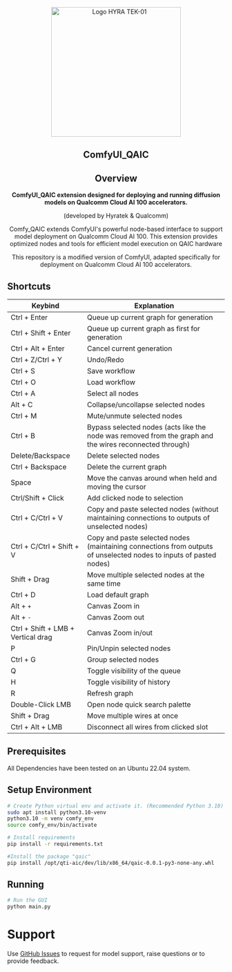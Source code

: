 <div align="center">

<img src="https://github.com/user-attachments/assets/1a1d2f65-b00c-4c96-92bb-a565b4c2937f" alt="Logo HYRA TEK-01" width="300" />

## ComfyUI_QAIC



## Overview


**ComfyUI_QAIC extension designed for deploying and running diffusion models on Qualcomm Cloud AI 100 accelerators.**

(developed by Hyratek & Qualcomm)

Comfy_QAIC extends ComfyUI's powerful node-based interface to support model deployment on Qualcomm Cloud AI 100. This extension provides optimized nodes and tools for efficient model execution on QAIC hardware

This repository is a modified version of ComfyUI, adapted specifically for deployment on Qualcomm Cloud AI 100 accelerators.
</div>




## Shortcuts

| Keybind                            | Explanation                                                                                                        |
|------------------------------------|--------------------------------------------------------------------------------------------------------------------|
| Ctrl + Enter                       | Queue up current graph for generation                                                                              |
| Ctrl + Shift + Enter               | Queue up current graph as first for generation                                                                     |
| Ctrl + Alt + Enter                 | Cancel current generation                                                                                          |
| Ctrl + Z/Ctrl + Y                  | Undo/Redo                                                                                                          |
| Ctrl + S                           | Save workflow                                                                                                      |
| Ctrl + O                           | Load workflow                                                                                                      |
| Ctrl + A                           | Select all nodes                                                                                                   |
| Alt + C                            | Collapse/uncollapse selected nodes                                                                                 |
| Ctrl + M                           | Mute/unmute selected nodes                                                                                         |
| Ctrl + B                           | Bypass selected nodes (acts like the node was removed from the graph and the wires reconnected through)            |
| Delete/Backspace                   | Delete selected nodes                                                                                              |
| Ctrl + Backspace                   | Delete the current graph                                                                                           |
| Space                              | Move the canvas around when held and moving the cursor                                                             |
| Ctrl/Shift + Click                 | Add clicked node to selection                                                                                      |
| Ctrl + C/Ctrl + V                  | Copy and paste selected nodes (without maintaining connections to outputs of unselected nodes)                     |
| Ctrl + C/Ctrl + Shift + V          | Copy and paste selected nodes (maintaining connections from outputs of unselected nodes to inputs of pasted nodes) |
| Shift + Drag                       | Move multiple selected nodes at the same time                                                                      |
| Ctrl + D                           | Load default graph                                                                                                 |
| Alt + `+`                          | Canvas Zoom in                                                                                                     |
| Alt + `-`                          | Canvas Zoom out                                                                                                    |
| Ctrl + Shift + LMB + Vertical drag | Canvas Zoom in/out                                                                                                 |
| P                                  | Pin/Unpin selected nodes                                                                                           |
| Ctrl + G                           | Group selected nodes                                                                                               |
| Q                                  | Toggle visibility of the queue                                                                                     |
| H                                  | Toggle visibility of history                                                                                       |
| R                                  | Refresh graph                                                                                                      |
| Double-Click LMB                   | Open node quick search palette                                                                                     |
| Shift + Drag                       | Move multiple wires at once                                                                                        |
| Ctrl + Alt + LMB                   | Disconnect all wires from clicked slot                                                                             |


## Prerequisites

All Dependencies have been tested on an Ubuntu 22.04 system.

## Setup Environment

```bash
# Create Python virtual env and activate it. (Recommended Python 3.10)
sudo apt install python3.10-venv
python3.10 -m venv comfy_env
source comfy_env/bin/activate

# Install requirements
pip install -r requirements.txt

#Install the package "qaic"
pip install /opt/qti-aic/dev/lib/x86_64/qaic-0.0.1-py3-none-any.whl

``` 

## Running

```bash
# Run the GUI
python main.py
```

# Support 
Use [GitHub Issues](https://github.com/Hyratek/ComfyUI_QAIC/issues) to request for model support, raise questions or to provide feedback.  


